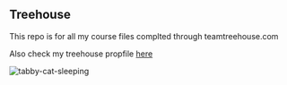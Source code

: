 ## Treehouse

This repo is for all my course files complted through teamtreehouse.com

Also check my treehouse propfile [here](https://teamtreehouse.com/blam90)

![tabby-cat-sleeping](https://cloud.githubusercontent.com/assets/13894815/13783576/54e1b13a-eaa2-11e5-86ff-82c1cb850b04.jpg)
